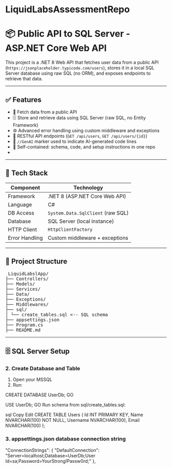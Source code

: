 # LiquidLabsAssessmentRepo

# 📦 Public API to SQL Server - ASP.NET Core Web API

This project is a .NET 8 Web API that fetches user data from a public API (`https://jsonplaceholder.typicode.com/users`), stores it in a local SQL Server database using raw SQL (no ORM), and exposes endpoints to retrieve that data.

---

## ✅ Features

- 🔌 Fetch data from a public API
- 🗄️ Store and retrieve data using SQL Server (raw SQL, no Entity Framework)
- ⚙️ Advanced error handling using custom middleware and exceptions
- 📡 RESTful API endpoints (`GET /api/users`, `GET /api/users/{id}`)
- 🧠 `//GenAI` marker used to indicate AI-generated code lines
- 📁 Self-contained: schema, code, and setup instructions in one repo
- 
- ---

## 🧰 Tech Stack

| Component    | Technology        |
|--------------|-------------------|
| Framework    | .NET 8 (ASP.NET Core Web API) |
| Language     | C#                |
| DB Access    | `System.Data.SqlClient` (raw SQL) |
| Database     | SQL Server (local instance) |
| HTTP Client  | `HttpClientFactory` |
| Error Handling | Custom middleware + exceptions |

---

## 📁 Project Structure

<pre> LiquidLabslApp/
├── Controllers/
├── Models/
├── Services/
├── Data/
├── Exceptions/
├── Middlewares/
├── sql/
│ └── create_tables.sql <-- SQL schema
├── appsettings.json
├── Program.cs
├── README.md </pre>

---

## 🗄️ SQL Server Setup
  
### 2. Create Database and Table

1. Open your MSSQL
2. Run:

CREATE DATABASE UserDb;
GO

USE UserDb;
GO
Run schema from sql/create_tables.sql:

sql
Copy
Edit
CREATE TABLE Users (
    Id INT PRIMARY KEY,
    Name NVARCHAR(100) NOT NULL,
    Username NVARCHAR(100),
    Email NVARCHAR(100)
);

### 3. appsettings.json database connection string 

"ConnectionStrings": {
    "DefaultConnection": "Server=localhost;Database=UserDb;User Id=sa;Password=YourStrong!Passw0rd;"
  },
